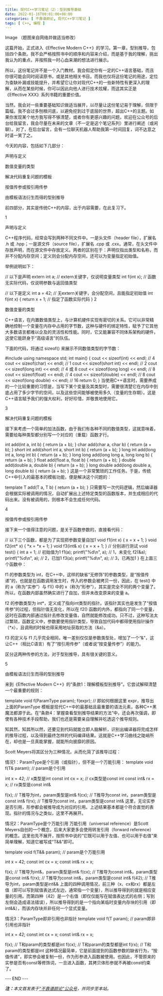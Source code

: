 ```yaml
---
title: 现代C++学习笔记（2）：型别推导基础
date: 2022-01-16T00:01:00+08:00
categories: [ 不靠谱颜论, 现代C++学习笔记 ]
tags: [ C++, 编程 ]
---
```


Image
（题图来自网络并做适当修改）

这篇开始，正式进入《Effective Modern C++》的学习。第一章，型别推导，包括四个条款。我不会严格按照书中的顺序和内容来介绍，而是基于我的理解，挑出我认为的重点，并按照我一时心血来潮的想法进行展示。

所以，这份笔记并不是一个入门教材。我会假定你有一定的C++语言基础，而且你很可能会同时阅读原书，或是其他相关书目。而我也仅将这份笔记的用途，定位为查缺补漏或技能提升，并希望它让你对现代C++的一些新特性有更深入的理解，从而在某些时候，你可以因此向他人进行技术炫耀，而这其实正是《Effective XXX》系列书籍的重要价值。

当然，我会对一些重要基础知识做适当展开，以尽量让这份笔记易于理解，但限于篇幅，我不会过多刨根问底，以避免挖到过于底层的世界，超出C++的主题。如果你发现某个地方我写得不够清楚，或者你有更感兴趣的问题，欢迎在公众号的后台给我留言，我会尽量在未来的文章（不一定是这个笔记系列）里进行阐述（或闲聊）。对了，在后台留言，会有一位聊天机器人帮助我第一时间回复，词不达意之时请一笑了之。

今天的内容，包括如下几部分：

声明与定义

数值变量的类型

解决代码重复问题的模板

按值传参或按引用传参

由模板语法衍生而得的型别推导

前四部分，其实是传统C++的内容，出于内容需要，在此复习下。

1

声明与定义

C++程序代码，经常会写到两种不同文件中。一是头文件（header file），扩展名 .h 或 .hpp；一是源文件（source file），扩展名 .cpp 或 .cxx。通常，在头文件中存放声明，而在源文件中存放定义。两者的区别在于：声明仅指出类型和名称，而并不分配内存空间；定义则会分配内存空间，还可以为变量指定初始值。

举例说明如下：

// 以下是声明
extern int a; // extern关键字，仅说明变量类型
int f(int x); // 函数无实际代码，仅说明参数与返回值类型

// 以下是定义
int a = 42; // 无extern关键字，会分配空间，且能指定初始值
int f(int x) {
  return x + 1; // 指定了函数实际代码
}
2

数值变量的类型

C++语言，在内置数值类型上，与计算机硬件实现有密切的关系。它可以非常精确地控制一个变量在内存中占用的字节数，这种与硬件的绑定特性，赋予了它其他大多数语言都难以企及的灵活性和性能。同时，它又能兼容不同体系架构的硬件，这使它能跻身于“高级语言”的队伍。

下面的代码，将通过 sizeof() 来展示不同数值类型的字节数：

#include <iostream>
using namespace std;
int main() {
  cout << sizeof(int) << endl; // 4
  cout << sizeof(char) << endl; // 1
  cout << sizeof(short int) << endl; // 2
  cout << sizeof(long int) << endl; // 4 或 8
  cout << sizeof(long long) << endl; // 8
  cout << sizeof(float) << endl; // 4
  cout << sizeof(double) << endl; // 8
  cout << sizeof(long double) << endl; // 16
  return 0;
}
当使用C++语言时，需要养成的一个比较重要的习惯是，当写下某个变量及其类型时，需要很清楚它在内存中到底占用了多少字节的空间，以及这些空间能够被使用多久（变量的生存期）。这是C++语言赋予我们的强大权利，好好珍惜，并敬畏地使用它。

3

解决代码重复问题的模板

接下来考虑一个简单的加法函数，由于我们有各种不同的数值类型，这就意味着，需要给每种类型都分别写一个对应的（重载）函数才行。

int add(int a, int b) { return (a + b); }
char add(char a, char b) { return (a + b); }
short int add(short int a, short int b) { return (a + b); }
long int add(long int a, long int b) { return (a + b); }
long long add(long long a, long long b) { return (a + b); }
float add(float a, float b) { return (a + b); }
double add(double a, double b) { return (a + b); }
long double add(long double a, long double b) { return (a + b); }
这是一个非常繁琐的工作任务。于是，传统C++中引入的最基本的模板功能，便是解决这个问题的：

template <typename T>
T add(T a, T b) { return (a + b); }
只需要写一次代码逻辑，然后编译器会根据实际被调用的情况，自动扩展出上述特定类型的函数版本，并生成相应的代码出来。没有被调用的，则根本不会生成任何代码。

4

按值传参或按引用传参

接下来一个值得注意的问题，是关于函数参数的，直接看代码：

// 以下三个函数，都是为了实现把参数变量自加1
void f1(int x) { x = x + 1; }
void f2(int* x) { *x = *x + 1; }
void f3(int& x) { x = x + 1; }
// 分别进行测试
void test() {
  int a = 1; // 初始值为1
  f1(a); printf("%d\n", a); // 1，未变化
  f2(&a); printf("%d\n", a); // 2，已加1
  f3(a); printf("%d\n", a); // 3，已再加1
}
在上面三个函数中：

f1 的参数类型为 int，在C++中，这样的缺省“无修饰”的参数类型，是“按值传递”的，也就是在函数调用发生时，传入的参数会被拷贝一份，因此，在 test() 中的 a（称为“实参”）与 f1() 中的 x（称为“形参”），其实是完全不同的两个变量了。所以，在函数内部虽然确实进行了自加，但并未改变原来的变量 a。

f2 的参数类型为 int*，定义成了指向int类型的指针。该指针其实也是发生了“按值传参”的过程，但指针值无变化，所以在 f2() 函数的内外，都指向了同一个变量，这时在函数内部通过指针去修改变量值，自然就能修改成功。只不过，这种写法太过繁琐，函数定义中，参数要使用指针类型，导致自加代码中都得使用指针操作（*x），且调用的时候也得采用地址获取的方法（&a）。

f3 的定义与 f1 几乎完全相同，唯一差别仅仅是参数类型处，增加了一个“&”，这让C++（相比C语言）有了“按引用传参”（或者说“按变量传参”）的能力。

区分这两种传参的方法，对于型别推导，具有很关键的意义。

5

由模板语法衍生而得的型别推导

来到《Effective Modern C++》的“条款1：理解模板型别推导”。它尝试解释清楚一个最重要的规则：

template<typename T>
void f(ParamType param);
f(expr); // 即如何根据这里 expr，推导出上面的ParamType
模板是现代C++中的最基础且最重要的语法元素，各种C++黑魔法都源于此。在“条款4：掌握查看型别推导结果的方法”中，还会再次强调，即使有各种技术手段帮助，我们也还是需要亲自理解并吃透这个推导规则。

知其然，知其所以然，还要见到代码就能立即人脑解析，识别出编译器将完成怎样的推导过程，以及得到最终怎样的代码编译结果。这就是C++学习曲线之陡峭所在，却也是一旦真能掌握，就能所向披靡的原因。

Scott Meyers将其区分为三种情况，从而化简了该推导过程：

情况1：ParamType是个引用（或指针），但不是一个万能引用：
template<typename T>
void f(T& param); // param是个引用

int x = 42; // x类型是int
const int cx = x; // cx类型是const int
const int& rx = x; // rx类型是const int&

f(x); // T推导为int，param类型是int&
f(cx); // T推导为const int，param类型是const int&
f(rx); // T推导为const int，param类型是const int&
这里，无论实参是否引用，形参都会被推导成为对应的引用。上述结果基本都是个符合直觉的表现。指针的情况与之类似，这里不再展开。

情况2：ParamType是个万能引用
万能引用（universal reference）是Scott Meyers自创的一个概念，后来大家更多会使用转发引用（forward reference）的概念。这里也先不展开，按照书中说的“它既可以用于左值、也可以用于右值”来简单理解，知道它被写成“T&&”即可。

template<typename T>
void f(T&& param); // param是个万能引用

int x = 42;
const int cx = x;
const int& rx = x;

f(x); // T推导为int&，param类型是int&
f(cx); // T推导为const int&，param类型是const int&
f(rx); // T推导为const int&，param类型是const int&
f(42); // T推导为int，param类型是int&&
上面的四种调用情况，前三种（x、cx和rx）都是左值（即可以写到赋值表达式左边，通常指一个变量），所以推导得到的就是相应变量的引用。而第四种（42）是一个右值（即仅仅能写在赋值表达式的右侧；写到左侧会造成语法错误），所以推导得到的是一个指向某临时变量内存块的引用（即int&&），而该内存块并非任何一个显式变量。

情况3：ParamType即非引用也非指针
template<typename T>
void f(T param); // param即非引用也非指针

int x = 42;
const int cx = x;
const int& rx = x;

f(x); // T和param的类型都是int
f(cx); // T和param的类型都是int
f(rx); // T和param的类型都是int
这种情况最简单，它是前面提到的函数参数的缺省行为，“按值传递”，即实参会被复制一份，作为形参进入函数被使用。也因此，不管原来的实参是否有const等修饰词，一旦进入函数，其拷贝体形参就不再被const约束了。

<div class="p-5 text-center">--- END ---</div>

<i><b>注：</b>本文首发表于[“不靠谱颜论”公众号](https://mp.weixin.qq.com/s/6rlkGgQvP3USbrwF6D5Iyg)，并同步至本站。</i>
